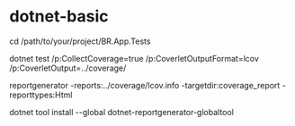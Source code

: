 # dotnet-basic

cd /path/to/your/project/BR.App.Tests

dotnet test /p:CollectCoverage=true /p:CoverletOutputFormat=lcov /p:CoverletOutput=../coverage/

reportgenerator -reports:../coverage/lcov.info -targetdir:coverage_report -reporttypes:Html



dotnet tool install --global dotnet-reportgenerator-globaltool